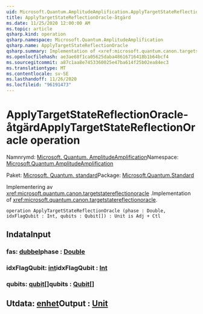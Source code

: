 ```yaml
---
uid: Microsoft.Quantum.AmplitudeAmplification.ApplyTargetStateReflectionOracle
title: ApplyTargetStateReflectionOracle-åtgärd
ms.date: 11/25/2020 12:00:00 AM
ms.topic: article
qsharp.kind: operation
qsharp.namespace: Microsoft.Quantum.AmplitudeAmplification
qsharp.name: ApplyTargetStateReflectionOracle
qsharp.summary: Implementation of <xref:microsoft.quantum.canon.targetstatereflectionoracle>.
ms.openlocfilehash: ae3ae68f1ca05625daba48616716418b1b64bcf4
ms.sourcegitcommit: a87c1aa8e7453360025e47ba614f25b02ea84ec3
ms.translationtype: MT
ms.contentlocale: sv-SE
ms.lasthandoff: 11/26/2020
ms.locfileid: "96191473"
---
```

# <a name="applytargetstatereflectionoracle-operation"></a><span data-ttu-id="11bb9-102">ApplyTargetStateReflectionOracle-åtgärd</span><span class="sxs-lookup"><span data-stu-id="11bb9-102">ApplyTargetStateReflectionOracle operation</span></span>

<span data-ttu-id="11bb9-103">Namnrymd: [Microsoft. Quantum. AmplitudeAmplification](xref:Microsoft.Quantum.AmplitudeAmplification)</span><span class="sxs-lookup"><span data-stu-id="11bb9-103">Namespace: [Microsoft.Quantum.AmplitudeAmplification](xref:Microsoft.Quantum.AmplitudeAmplification)</span></span>

<span data-ttu-id="11bb9-104">Paket: [Microsoft. Quantum. standard](https://nuget.org/packages/Microsoft.Quantum.Standard)</span><span class="sxs-lookup"><span data-stu-id="11bb9-104">Package: [Microsoft.Quantum.Standard](https://nuget.org/packages/Microsoft.Quantum.Standard)</span></span>


<span data-ttu-id="11bb9-105">Implementering av <xref:microsoft.quantum.canon.targetstatereflectionoracle> .</span><span class="sxs-lookup"><span data-stu-id="11bb9-105">Implementation of <xref:microsoft.quantum.canon.targetstatereflectionoracle>.</span></span>

```qsharp
operation ApplyTargetStateReflectionOracle (phase : Double, idxFlagQubit : Int, qubits : Qubit[]) : Unit is Adj + Ctl
```


## <a name="input"></a><span data-ttu-id="11bb9-106">Indata</span><span class="sxs-lookup"><span data-stu-id="11bb9-106">Input</span></span>

### <a name="phase--double"></a><span data-ttu-id="11bb9-107">fas: [dubbel](xref:microsoft.quantum.lang-ref.double)</span><span class="sxs-lookup"><span data-stu-id="11bb9-107">phase : [Double](xref:microsoft.quantum.lang-ref.double)</span></span>




### <a name="idxflagqubit--int"></a><span data-ttu-id="11bb9-108">idxFlagQubit: [int](xref:microsoft.quantum.lang-ref.int)</span><span class="sxs-lookup"><span data-stu-id="11bb9-108">idxFlagQubit : [Int](xref:microsoft.quantum.lang-ref.int)</span></span>




### <a name="qubits--qubit"></a><span data-ttu-id="11bb9-109">qubits: [qubit](xref:microsoft.quantum.lang-ref.qubit)[]</span><span class="sxs-lookup"><span data-stu-id="11bb9-109">qubits : [Qubit](xref:microsoft.quantum.lang-ref.qubit)[]</span></span>





## <a name="output--unit"></a><span data-ttu-id="11bb9-110">Utdata: [enhet](xref:microsoft.quantum.lang-ref.unit)</span><span class="sxs-lookup"><span data-stu-id="11bb9-110">Output : [Unit](xref:microsoft.quantum.lang-ref.unit)</span></span>

